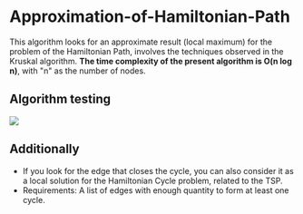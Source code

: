 # Approximation-of-Hamiltonian-Path
This algorithm looks for an approximate result (local maximum) for the problem of the Hamiltonian Path, involves the techniques observed in the Kruskal algorithm. **The time complexity of the present algorithm is O(n log n)**, with "n" as the number of nodes.

## Algorithm testing

<img src="https://github.com/francoMG/Approximation-of-Hamiltonian-Path/blob/master/test.png"/>

## Additionally
* If you look for the edge that closes the cycle, you can also consider it as a local solution for the Hamiltonian Cycle problem, related to the TSP.
* Requirements: A list of edges with enough quantity to form at least one cycle.
